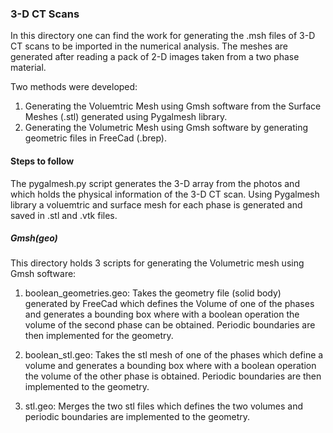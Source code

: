 ### 3-D CT Scans

In this directory one can find the work for generating the .msh files of 3-D CT scans to be imported in the numerical analysis.
The meshes are generated after reading a pack of 2-D images taken from a two phase material.

Two methods were developed:

1.  Generating the Voluemtric Mesh using Gmsh software from the Surface Meshes (.stl) generated using Pygalmesh library.
2.  Generating the Volumetric Mesh using Gmsh software by generating geometric files in FreeCad (.brep).

#### Steps to follow

The pygalmesh.py script generates the 3-D array from the photos and which holds the physical information of the 3-D CT scan. Using Pygalmesh library a voluemtric and surface mesh for each phase is generated and saved in .stl and .vtk files.

##### Gmsh(geo)

This directory holds 3 scripts for generating the Volumetric mesh using Gmsh software:

1. boolean_geometries.geo: Takes the geometry file (solid body) generated by FreeCad which defines the Volume of one of the phases and generates a bounding box where with a boolean operation the volume of the second phase can be obtained. Periodic boundaries are then implemented for the geometry.

2. boolean_stl.geo: Takes the stl mesh of one of the phases which define a volume and generates a bounding box where with a boolean operation the volume of the other phase is obtained. Periodic boundaries are then implemented to the geometry.

3. stl.geo: Merges the two stl files which defines the two volumes and periodic boundaries are implemented to the geometry.





































